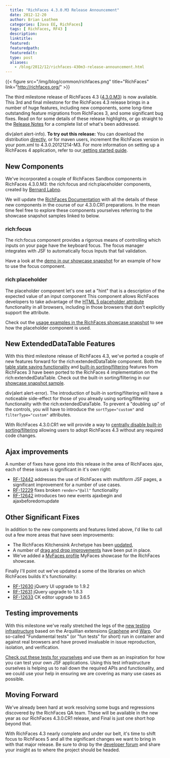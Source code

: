 ```yaml
---
  title: "RichFaces 4.3.0.M3 Release Announcement"
  date: 2012-12-20
  author: Brian Leathem
  categories: [Java EE, RichFaces]
  tags: [ RichFaces, RF43 ]
  description:
  linktitle:
  featured:
  featuredpath:
  featuredalt:
  type: post
  aliases:
    - /blog/2012/12/richfaces-430m3-release-announcement.html
---
```


{{< figure src="/img/blog/common/richfaces.png" title="RichFaces" link="http://richfaces.org/" >}}

The third milestone release of RichFaces 4.3 ([4.3.0.M3](https://issues.jboss.org/secure/ReleaseNote.jspa?projectId=12310341&version=12320295)) is now available. This 3rd and final milestone for the RichFaces 4.3 release brings in a number of huge features, including new components, some long-time outstanding feature migrations from RichFaces 3, and some significant bug fixes. Read on for some details of these release highlights, or go straight to the [Release Notes](https://issues.jboss.org/secure/ReleaseNote.jspa?projectId=12310341&version=12320295) for a complete list of what's been addressed.

div(alert alert-info). **To try out this release:** You can download the distribution [directly](http://www.jboss.org/richfaces/download/milestones), or for maven users, increment the RichFaces version in your pom.xml to 4.3.0.20121214-M3. For more information on setting up a RichFaces 4 application, refer to our<a href="http://community.jboss.org/wiki/GettingstartedwithRichFaces4x"> getting started guide</a>.

New Components
--------------

We've incorporated a couple of RichFaces Sandbox components in RichFaces 4.3.0.M3: the rich:focus and rich:placeholder components, created by [Bernard Labno](https://community.jboss.org/people/blabno).

We will update the [RichFaces Documentation](http://www.jboss.org/richfaces/docs) with all the details of these new components in the course of our 4.3.0.CR1 preparations. In the mean time feel free to explore these components yourselves referring to the showcase snapshot samples linked to below.

### rich:focus

The rich:focus component provides a rigorous means of controlling which inputs on your page have the keyboard focus. The focus manager integrates with JSF to automatically focus Inputs that fail validation.

Have a look at the [demo in our showcase snapshot](http://showcaselatest-richfaces.rhcloud.com/richfaces/component-sample.jsf?demo=focus) for an example of how to use the focus component.

### rich:placeholder

The placeholder component let's one set a "hint" that is a description of the expected value of an input component This component allows RichFaces developers to take advantage of the [HTML 5 placeholder attribute](http://www.w3schools.com/html5/att_input_placeholder.asp) functionality in all browsers, including in those browsers that don't explicitly support the attribute.

Check out the [usage examples in the RichFaces showcase snapshot](http://showcaselatest-richfaces.rhcloud.com/richfaces/component-sample.jsf?demo=placeholder) to see how the placeholder component is used.

New ExtendedDataTable Features
------------------------------

With this third milestone release of RichFaces 4.3, we've ported a couple of new features forward for the rich:extendedDataTable component. Both the [table state saving functionality](https://issues.jboss.org/browse/RF-10442) and [built-in sorting/filtering](https://issues.jboss.org/browse/RF-8125) features from RichFaces 3 have been ported to the RichFaces 4 implementation on the rich:extendedDataTable. Check out the built-in sorting/filtering in our [showcase snapshot sample](http://showcaselatest-richfaces.rhcloud.com/richfaces/component-sample.jsf?demo=extendedDataTable&sample=edt-builtin-sorting-and-filtering).

div(alert alert-error). The introduction of built-in sorting/filtering will have a noticeable side-effect for those of you already using sorting/filtering functionality with the rich:extendedDataTable. To prevent a "doubling up" of the controls, you will have to introduce the <code>sortType="custom"</code> and <code>filterType="custom"</code> attributes.

With RichFaces 4.3.0.CR1 we will provide a way to [centrally disable built-in sorting/filtering](https://issues.jboss.org/browse/RF-12683) allowing users to adopt RichFaces 4.3 without any required code changes.

Ajax improvements
-----------------

A number of fixes have gone into this release in the area of RichFaces ajax, each of these issues is significant in it's own right:

-   [RF-12442](https://issues.jboss.org/browse/RF-12442) addresses the use of RichFaces with multiform JSF pages, a significant improvement for a number of use cases.
-   [RF-12229](https://issues.jboss.org/browse/RF-12229) fixes broken <code>render="@all"</code> functionality
-   [RF-12642](https://issues.jboss.org/browse/RF-12642) introduces two new events ajaxbegin and ajaxbeforedomupdate

Other Significant Fixes
-----------------------

In addition to the new components and features listed above, I'd like to call out a few more areas that have seen improvements:

-   The RichFaces Kitchensink Archetype has been [updated](https://issues.jboss.org/issues/?jql=project%20%3D%20RF%20AND%20fixVersion%20%3D%20%224.3.0.M3%22%20AND%20(status%3D%20Resolved%20or%20status%3D%20closed)%20and%20component%20%3D%20archetype%20ORDER%20BY%20component%20asc%2C%20priority%20DESC%2C%20id%20ASC),
-   A number of [drag and drop improvements](https://issues.jboss.org/issues/?jql=project%20%3D%20RF%20AND%20fixVersion%20%3D%20%224.3.0.M3%22%20AND%20(status%3D%20Resolved%20or%20status%3D%20closed)%20and%20component%20%3D%20%22component-drag%2Fdrop%22%20ORDER%20BY%20component%20asc%2C%20priority%20DESC%2C%20id%20ASC) have been put in place.
-   We've added a [MyFaces profile](https://issues.jboss.org/browse/RF-12581) MyFaces showcase for the RichFaces showcase.

Finally I'll point out we've updated a some of the libraries on which RichFaces builds it's functionality:

-   [RF-12630](https://issues.jboss.org/browse/RF-12630) jQuery UI upgrade to 1.9.2
-   [RF-12631](https://issues.jboss.org/browse/RF-12631) jQuery upgrade to 1.8.3
-   [RF-12633](https://issues.jboss.org/browse/RF-12633) CK editor upgrade to 3.6.5

Testing improvements
--------------------

With this milestone we've really stretched the legs of the [new testing infrastructure](https://issues.jboss.org/browse/RF-12578) based on the Arquillian extensions [Graphene](http://arquillian.org/modules/graphene-extension/) and [Warp](http://arquillian.org/modules/warp-extension/). Our so-called "Fundamental tests" (or "fun tests" for short) run in container and against real browsers and have proved invaluable in issue reproduction, isolation, and verification.

[Check out these tests for yourselves](https://github.com/richfaces/components/) and use them as an inspiration for how you can test your own JSF applications. Using this test infrastructure ourselves is helping us to nail down the required APIs and functionality, and we could use your help in ensuring we are covering as many use cases as possible.

Moving Forward
--------------

We've already been hard at work resolving some bugs and regressions discovered by the RichFaces QA team. These will be available in the new year as our RichFaces 4.3.0.CR1 release, and Final is just one short hop beyond that.

With RichFaces 4.3 nearly complete and under our belt, it's time to shift focus to RichFaces 5 and all the significant changes we want to bring in with that major release. Be sure to drop by the [developer forum](https://community.jboss.org/thread/213160) and share your insight as to where the project should be headed.
